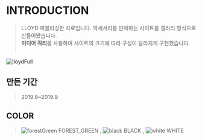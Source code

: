 # INTRODUCTION
> LLOYD 퍼블리싱한 자료입니다.
> 악세서리를 판매하는 사이트를 갤러리 형식으로 만들어봤습니다. <br>
> <b>미디어 쿼리</b>를 사용하여 사이트의 크기에 따라 구성이 달라지게 구현했습니다. <br><br>

![lloydFull](https://user-images.githubusercontent.com/58199479/83520260-5c9fdc00-a518-11ea-8651-fc244477124f.png)

## 만든 기간
> 2019.9~2019.9

## COLOR
> ![forestGreen](https://user-images.githubusercontent.com/58199479/83525643-3b42ee00-a520-11ea-9f7e-d4a5d9604458.PNG) FOREST_GREEN , 
![black](https://user-images.githubusercontent.com/58199479/83525645-3bdb8480-a520-11ea-91fe-f7c1b2c48c63.PNG) BLACK , ![white](https://user-images.githubusercontent.com/58199479/83525639-3a11c100-a520-11ea-8fa2-d11ed2db65e7.PNG) WHITE
